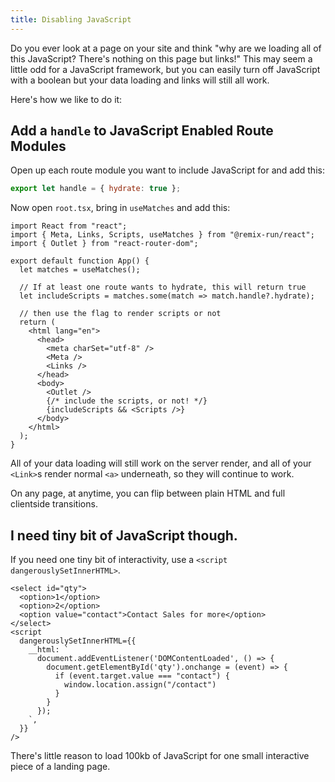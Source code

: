 ```yaml
---
title: Disabling JavaScript
---
```


Do you ever look at a page on your site and think "why are we loading all of this JavaScript? There's nothing on this page but links!" This may seem a little odd for a JavaScript framework, but you can easily turn off JavaScript with a boolean but your data loading and links will still all work.

Here's how we like to do it:

## Add a `handle` to JavaScript Enabled Route Modules

Open up each route module you want to include JavaScript for and add this:

```js
export let handle = { hydrate: true };
```

Now open `root.tsx`, bring in `useMatches` and add this:

```tsx
import React from "react";
import { Meta, Links, Scripts, useMatches } from "@remix-run/react";
import { Outlet } from "react-router-dom";

export default function App() {
  let matches = useMatches();

  // If at least one route wants to hydrate, this will return true
  let includeScripts = matches.some(match => match.handle?.hydrate);

  // then use the flag to render scripts or not
  return (
    <html lang="en">
      <head>
        <meta charSet="utf-8" />
        <Meta />
        <Links />
      </head>
      <body>
        <Outlet />
        {/* include the scripts, or not! */}
        {includeScripts && <Scripts />}
      </body>
    </html>
  );
}
```

All of your data loading will still work on the server render, and all of your `<Link>`s render normal `<a>` underneath, so they will continue to work.

On any page, at anytime, you can flip between plain HTML and full clientside transitions.

## I need tiny bit of JavaScript though.

If you need one tiny bit of interactivity, use a `<script dangerouslySetInnerHTML>`.

```tsx
<select id="qty">
  <option>1</option>
  <option>2</option>
  <option value="contact">Contact Sales for more</option>
</select>
<script
  dangerouslySetInnerHTML={{
    __html: `
      document.addEventListener('DOMContentLoaded', () => {
        document.getElementById('qty').onchange = (event) => {
          if (event.target.value === "contact") {
            window.location.assign("/contact")
          }
        }
      });
    `,
  }}
/>
```

There's little reason to load 100kb of JavaScript for one small interactive piece of a landing page.
